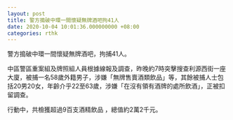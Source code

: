 ```yaml
---
layout: post
title: 警方搗破中環一間懷疑無牌酒吧拘41人
date: 2020-10-04 10:01:36.000000000 +08:00
categories: rthk
---
```


警方搗破中環一間懷疑無牌酒吧，拘捕41人。

中區警區重案組及牌照組人員根據線報及調查，昨晚約7時突擊搜查利源西街一座大廈，被捕一名58歲外籍男子，涉嫌「無牌售賣酒類飲品」等，其餘被捕人士包括20男20女，年齡介乎22至63歲，涉嫌「在沒有領有酒牌的處所飲酒」，正被扣留調查。

行動中，共檢獲超過9百支酒精飲品 ，總值約2萬2千元。
